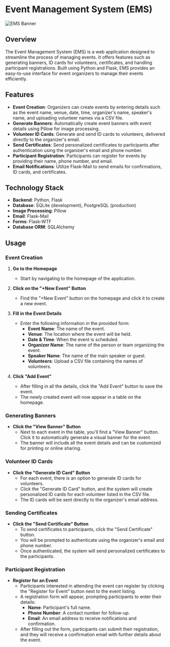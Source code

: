 # Event Management System (EMS)

![EMS Banner](./docs/banner.png)

## Overview

The Event Management System (EMS) is a web application designed to streamline the process of managing events. It offers features such as generating banners, ID cards for volunteers, certificates, and handling participant registrations. Built using Python and Flask, EMS provides an easy-to-use interface for event organizers to manage their events efficiently.

## Features

- **Event Creation**: Organizers can create events by entering details such as the event name, venue, date, time, organizer's name, speaker's name, and uploading volunteer names via a CSV file.
- **Generate Banners**: Automatically create event banners with event details using Pillow for image processing.
- **Volunteer ID Cards**: Generate and send ID cards to volunteers, delivered directly to the organizer's email.
- **Send Certificates**: Send personalized certificates to participants after authentication using the organizer's email and phone number.
- **Participant Registration**: Participants can register for events by providing their name, phone number, and email.
- **Email Notifications**: Utilize Flask-Mail to send emails for confirmations, ID cards, and certificates.

## Technology Stack

- **Backend**: Python, Flask
- **Database**: SQLite (development), PostgreSQL (production)
- **Image Processing**: Pillow
- **Email**: Flask-Mail
- **Forms**: Flask-WTF
- **Database ORM**: SQLAlchemy

## Usage

### Event Creation

1. **Go to the Homepage**
    - Start by navigating to the homepage of the application.

2. **Click on the "+New Event" Button**
    - Find the "+New Event" button on the homepage and click it to create a new event.

3. **Fill in the Event Details**
    - Enter the following information in the provided form:
        - **Event Name**: The name of the event.
        - **Venue**: The location where the event will be held.
        - **Date & Time**: When the event is scheduled.
        - **Organizer Name**: The name of the person or team organizing the event.
        - **Speaker Name**: The name of the main speaker or guest.
        - **Volunteers**: Upload a CSV file containing the names of volunteers.

4. **Click "Add Event"**
    - After filling in all the details, click the "Add Event" button to save the event.
    - The newly created event will now appear in a table on the homepage.

### Generating Banners

- **Click the "View Banner" Button**
    - Next to each event in the table, you'll find a "View Banner" button. Click it to automatically generate a visual banner for the event.
    - The banner will include all the event details and can be customized for printing or online sharing.

### Volunteer ID Cards

- **Click the "Generate ID Card" Button**
    - For each event, there is an option to generate ID cards for volunteers.
    - Click the "Generate ID Card" button, and the system will create personalized ID cards for each volunteer listed in the CSV file.
    - The ID cards will be sent directly to the organizer's email address.

### Sending Certificates

- **Click the "Send Certificate" Button**
    - To send certificates to participants, click the "Send Certificate" button.
    - You will be prompted to authenticate using the organizer's email and phone number.
    - Once authenticated, the system will send personalized certificates to the participants.

### Participant Registration

- **Register for an Event**
    - Participants interested in attending the event can register by clicking the "Register for Event" button next to the event listing.
    - A registration form will appear, prompting participants to enter their details:
        - **Name**: Participant's full name.
        - **Phone Number**: A contact number for follow-up.
        - **Email**: An email address to receive notifications and confirmation.
    - After filling out the form, participants can submit their registration, and they will receive a confirmation email with further details about the event.

